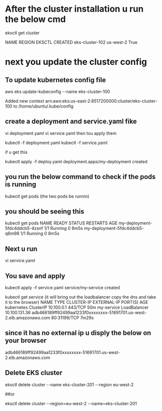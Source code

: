 # After the cluster installation u run the below cmd
eksctl get cluster

NAME            REGION          EKSCTL CREATED
eks-cluster-102 us-west-2       True

# next you update the cluster config 
## To update kubernetes config file

aws eks update-kubeconfig --name eks-cluster-100

Added new context arn:aws:eks:us-east-2:8517200000:cluster/eks-cluster-100 to /home/ubuntu/.kube/config
## create a deployment and service.yaml fike
vi deployment.yaml
vi service.yaml
then tou apply them

kubectl -f deployment.yaml
kubectl -f service.yaml

if u get this

kubectl apply -f deploy.yaml
deployment.apps/my-deployment created

## you run the below command to check if the pods is running

kubectl get pods (the two pods be runnin)

## you should be seeing this

kubectl get pods
NAME                             READY   STATUS    RESTARTS   AGE
my-deployment-5fdc4ddcb5-4zsnf   1/1     Running   0          8m5s
my-deployment-5fdc4ddcb5-q6m98   1/1     Running   0          8m5s

## Next u run 

vi service.yaml
## You save and apply
kubectl apply -f service.yaml
service/my-service created

kubectl get service (it will bring out the loadbalancer copy the dns and take it to the browser)
NAME         TYPE           CLUSTER-IP      EXTERNAL-IP                                                             PORT(S)        AGE
kubernetes   ClusterIP      10.100.0.1      <none>                                                                  443/TCP        50m
my-service   LoadBalancer   10.100.131.36   adb466189ff92499aa1233f0xxxxxxxx-51691701.us-west-2.elb.amazonaws.com   80:31199/TCP   7m29s

## since it has no external ip u disply the below on your browser
adb466189ff92499aa1233f0xxxxxxxx-51691701.us-west-2.elb.amazonaws.com 


## Delete EKS cluster

eksctl delete cluster --name eks-cluster-201 --region eu-west-2

##or 

eksctl delete cluster --region=eu-west-2 --name=eks-cluster-201